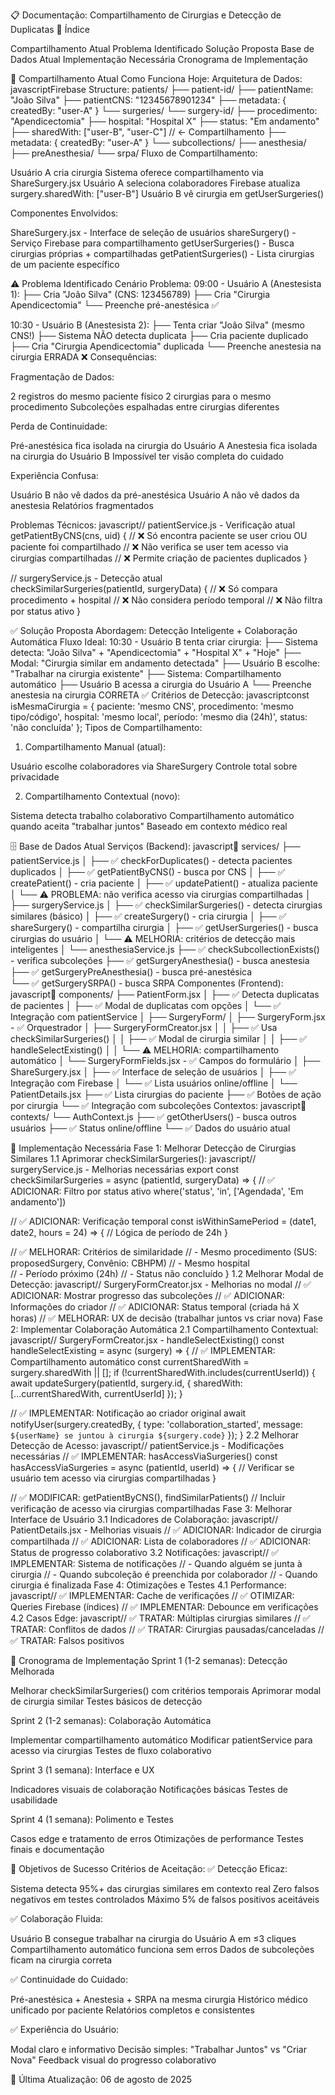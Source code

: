 📋 Documentação: Compartilhamento de Cirurgias e Detecção de Duplicatas
📖 Índice

Compartilhamento Atual
Problema Identificado
Solução Proposta
Base de Dados Atual
Implementação Necessária
Cronograma de Implementação


🔄 Compartilhamento Atual
Como Funciona Hoje:
Arquitetura de Dados:
javascriptFirebase Structure:
patients/
├── patient-id/
    ├── patientName: "João Silva"
    ├── patientCNS: "12345678901234"
    ├── metadata: { createdBy: "user-A" }
    └── surgeries/
        └── surgery-id/
            ├── procedimento: "Apendicectomia"
            ├── hospital: "Hospital X"
            ├── status: "Em andamento"
            ├── sharedWith: ["user-B", "user-C"]  // ← Compartilhamento
            ├── metadata: { createdBy: "user-A" }
            └── subcollections/
                ├── anesthesia/
                ├── preAnesthesia/
                └── srpa/
Fluxo de Compartilhamento:

Usuário A cria cirurgia
Sistema oferece compartilhamento via ShareSurgery.jsx
Usuário A seleciona colaboradores
Firebase atualiza surgery.sharedWith: ["user-B"]
Usuário B vê cirurgia em getUserSurgeries()

Componentes Envolvidos:

ShareSurgery.jsx - Interface de seleção de usuários
shareSurgery() - Serviço Firebase para compartilhamento
getUserSurgeries() - Busca cirurgias próprias + compartilhadas
getPatientSurgeries() - Lista cirurgias de um paciente específico


⚠️ Problema Identificado
Cenário Problema:
09:00 - Usuário A (Anestesista 1):
├── Cria "João Silva" (CNS: 123456789)
├── Cria "Cirurgia Apendicectomia" 
└── Preenche pré-anestésica ✅

10:30 - Usuário B (Anestesista 2):
├── Tenta criar "João Silva" (mesmo CNS!)
├── Sistema NÃO detecta duplicata
├── Cria paciente duplicado
├── Cria "Cirurgia Apendicectomia" duplicada
└── Preenche anestesia na cirurgia ERRADA ❌
Consequências:

Fragmentação de Dados:

2 registros do mesmo paciente físico
2 cirurgias para o mesmo procedimento
Subcoleções espalhadas entre cirurgias diferentes


Perda de Continuidade:

Pré-anestésica fica isolada na cirurgia do Usuário A
Anestesia fica isolada na cirurgia do Usuário B
Impossível ter visão completa do cuidado


Experiência Confusa:

Usuário B não vê dados da pré-anestésica
Usuário A não vê dados da anestesia
Relatórios fragmentados



Problemas Técnicos:
javascript// patientService.js - Verificação atual
getPatientByCNS(cns, uid) {
  // ❌ Só encontra paciente se user criou OU paciente foi compartilhado
  // ❌ Não verifica se user tem acesso via cirurgias compartilhadas
  // ❌ Permite criação de pacientes duplicados
}

// surgeryService.js - Detecção atual  
checkSimilarSurgeries(patientId, surgeryData) {
  // ❌ Só compara procedimento + hospital
  // ❌ Não considera período temporal
  // ❌ Não filtra por status ativo
}

✅ Solução Proposta
Abordagem: Detecção Inteligente + Colaboração Automática
Fluxo Ideal:
10:30 - Usuário B tenta criar cirurgia:
├── Sistema detecta: "João Silva" + "Apendicectomia" + "Hospital X" + "Hoje"
├── Modal: "Cirurgia similar em andamento detectada"
├── Usuário B escolhe: "Trabalhar na cirurgia existente"
├── Sistema: Compartilhamento automático
├── Usuário B acessa a cirurgia do Usuário A
└── Preenche anestesia na cirurgia CORRETA ✅
Critérios de Detecção:
javascriptconst isMesmaCirurgia = {
  paciente: 'mesmo CNS',
  procedimento: 'mesmo tipo/código',
  hospital: 'mesmo local',
  período: 'mesmo dia (24h)',
  status: 'não concluída'
};
Tipos de Compartilhamento:
1. Compartilhamento Manual (atual):

Usuário escolhe colaboradores via ShareSurgery
Controle total sobre privacidade

2. Compartilhamento Contextual (novo):

Sistema detecta trabalho colaborativo
Compartilhamento automático quando aceita "trabalhar juntos"
Baseado em contexto médico real


🗄️ Base de Dados Atual
Serviços (Backend):
javascript📁 services/
├── patientService.js
│   ├── ✅ checkForDuplicates() - detecta pacientes duplicados
│   ├── ✅ getPatientByCNS() - busca por CNS
│   ├── ✅ createPatient() - cria paciente
│   ├── ✅ updatePatient() - atualiza paciente
│   └── ⚠️ PROBLEMA: não verifica acesso via cirurgias compartilhadas
│
├── surgeryService.js
│   ├── ✅ checkSimilarSurgeries() - detecta cirurgias similares (básico)
│   ├── ✅ createSurgery() - cria cirurgia
│   ├── ✅ shareSurgery() - compartilha cirurgia
│   ├── ✅ getUserSurgeries() - busca cirurgias do usuário
│   └── ⚠️ MELHORIA: critérios de detecção mais inteligentes
│
└── anesthesiaService.js
    ├── ✅ checkSubcollectionExists() - verifica subcoleções
    ├── ✅ getSurgeryAnesthesia() - busca anestesia
    ├── ✅ getSurgeryPreAnesthesia() - busca pré-anestésica  
    └── ✅ getSurgerySRPA() - busca SRPA
Componentes (Frontend):
javascript📁 components/
├── PatientForm.jsx
│   ├── ✅ Detecta duplicatas de pacientes
│   ├── ✅ Modal de duplicatas com opções
│   └── ✅ Integração com patientService
│
├── SurgeryForm/
│   ├── SurgeryForm.jsx - ✅ Orquestrador
│   ├── SurgeryFormCreator.jsx 
│   │   ├── ✅ Usa checkSimilarSurgeries()
│   │   ├── ✅ Modal de cirurgia similar
│   │   ├── ✅ handleSelectExisting()
│   │   └── ⚠️ MELHORIA: compartilhamento automático
│   └── SurgeryFormFields.jsx - ✅ Campos do formulário
│
├── ShareSurgery.jsx
│   ├── ✅ Interface de seleção de usuários
│   ├── ✅ Integração com Firebase
│   └── ✅ Lista usuários online/offline
│
└── PatientDetails.jsx
    ├── ✅ Lista cirurgias do paciente
    ├── ✅ Botões de ação por cirurgia
    └── ✅ Integração com subcoleções
Contextos:
javascript📁 contexts/
└── AuthContext.js
    ├── ✅ getOtherUsers() - busca outros usuários
    ├── ✅ Status online/offline
    └── ✅ Dados do usuário atual

🔧 Implementação Necessária
Fase 1: Melhorar Detecção de Cirurgias Similares
1.1 Aprimorar checkSimilarSurgeries():
javascript// surgeryService.js - Melhorias necessárias
export const checkSimilarSurgeries = async (patientId, surgeryData) => {
  // ✅ ADICIONAR: Filtro por status ativo
  where('status', 'in', ['Agendada', 'Em andamento'])
  
  // ✅ ADICIONAR: Verificação temporal
  const isWithinSamePeriod = (date1, date2, hours = 24) => {
    // Lógica de período de 24h
  }
  
  // ✅ MELHORAR: Critérios de similaridade
  // - Mesmo procedimento (SUS: proposedSurgery, Convênio: CBHPM)
  // - Mesmo hospital  
  // - Período próximo (24h)
  // - Status não concluído
}
1.2 Melhorar Modal de Detecção:
javascript// SurgeryFormCreator.jsx - Melhorias no modal
// ✅ ADICIONAR: Mostrar progresso das subcoleções
// ✅ ADICIONAR: Informações do criador
// ✅ ADICIONAR: Status temporal (criada há X horas)
// ✅ MELHORAR: UX de decisão (trabalhar juntos vs criar nova)
Fase 2: Implementar Colaboração Automática
2.1 Compartilhamento Contextual:
javascript// SurgeryFormCreator.jsx - handleSelectExisting()
const handleSelectExisting = async (surgery) => {
  // ✅ IMPLEMENTAR: Compartilhamento automático
  const currentSharedWith = surgery.sharedWith || [];
  if (!currentSharedWith.includes(currentUserId)) {
    await updateSurgery(patientId, surgery.id, {
      sharedWith: [...currentSharedWith, currentUserId]
    });
  }
  
  // ✅ IMPLEMENTAR: Notificação ao criador original
  await notifyUser(surgery.createdBy, {
    type: 'collaboration_started',
    message: `${userName} se juntou à cirurgia ${surgery.code}`
  });
}
2.2 Melhorar Detecção de Acesso:
javascript// patientService.js - Modificações necessárias
// ✅ IMPLEMENTAR: hasAccessViaSurgeries()
const hasAccessViaSurgeries = async (patientId, userId) => {
  // Verificar se usuário tem acesso via cirurgias compartilhadas
}

// ✅ MODIFICAR: getPatientByCNS(), findSimilarPatients()
// Incluir verificação de acesso via cirurgias compartilhadas
Fase 3: Melhorar Interface de Usuário
3.1 Indicadores de Colaboração:
javascript// PatientDetails.jsx - Melhorias visuais
// ✅ ADICIONAR: Indicador de cirurgia compartilhada
// ✅ ADICIONAR: Lista de colaboradores
// ✅ ADICIONAR: Status de progresso colaborativo
3.2 Notificações:
javascript// ✅ IMPLEMENTAR: Sistema de notificações
// - Quando alguém se junta à cirurgia
// - Quando subcoleção é preenchida por colaborador
// - Quando cirurgia é finalizada
Fase 4: Otimizações e Testes
4.1 Performance:
javascript// ✅ IMPLEMENTAR: Cache de verificações
// ✅ OTIMIZAR: Queries Firebase (índices)
// ✅ IMPLEMENTAR: Debounce em verificações
4.2 Casos Edge:
javascript// ✅ TRATAR: Múltiplas cirurgias similares
// ✅ TRATAR: Conflitos de dados
// ✅ TRATAR: Cirurgias pausadas/canceladas
// ✅ TRATAR: Falsos positivos

📅 Cronograma de Implementação
Sprint 1 (1-2 semanas): Detecção Melhorada

 Melhorar checkSimilarSurgeries() com critérios temporais
 Aprimorar modal de cirurgia similar
 Testes básicos de detecção

Sprint 2 (1-2 semanas): Colaboração Automática

 Implementar compartilhamento automático
 Modificar patientService para acesso via cirurgias
 Testes de fluxo colaborativo

Sprint 3 (1 semana): Interface e UX

 Indicadores visuais de colaboração
 Notificações básicas
 Testes de usabilidade

Sprint 4 (1 semana): Polimento e Testes

 Casos edge e tratamento de erros
 Otimizações de performance
 Testes finais e documentação


🎯 Objetivos de Sucesso
Critérios de Aceitação:
✅ Detecção Eficaz:

Sistema detecta 95%+ das cirurgias similares em contexto real
Zero falsos negativos em testes controlados
Máximo 5% de falsos positivos aceitáveis

✅ Colaboração Fluida:

Usuário B consegue trabalhar na cirurgia do Usuário A em ≤3 cliques
Compartilhamento automático funciona sem erros
Dados de subcoleções ficam na cirurgia correta

✅ Continuidade do Cuidado:

Pré-anestésica + Anestesia + SRPA na mesma cirurgia
Histórico médico unificado por paciente
Relatórios completos e consistentes

✅ Experiência do Usuário:

Modal claro e informativo
Decisão simples: "Trabalhar Juntos" vs "Criar Nova"
Feedback visual do progresso colaborativo


📝 Última Atualização: 06 de agosto de 2025